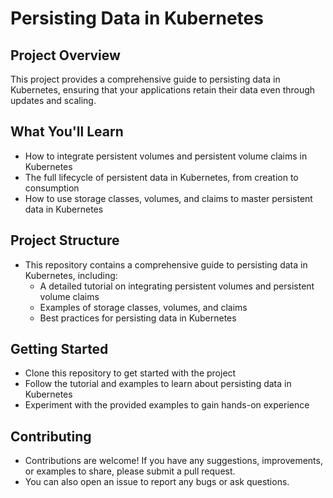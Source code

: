# **Persisting Data in Kubernetes**

## **Project Overview**

This project provides a comprehensive guide to persisting data in Kubernetes, ensuring that your applications retain their data even through updates and scaling.

## **What You'll Learn**

- How to integrate persistent volumes and persistent volume claims in Kubernetes
- The full lifecycle of persistent data in Kubernetes, from creation to consumption
- How to use storage classes, volumes, and claims to master persistent data in Kubernetes

## **Project Structure**

- This repository contains a comprehensive guide to persisting data in Kubernetes, including:
  - A detailed tutorial on integrating persistent volumes and persistent volume claims
  - Examples of storage classes, volumes, and claims
  - Best practices for persisting data in Kubernetes

## **Getting Started**

- Clone this repository to get started with the project
- Follow the tutorial and examples to learn about persisting data in Kubernetes
- Experiment with the provided examples to gain hands-on experience

## **Contributing**

- Contributions are welcome! If you have any suggestions, improvements, or examples to share, please submit a pull request.
- You can also open an issue to report any bugs or ask questions.
